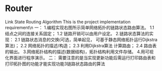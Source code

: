 # Router
Link State Routing Algorithm
This is the project implementation requirement\n
一：
1.编程实现右图所示简单网络拓扑的链路状态路由算法。
  	1.1 结点之间的连接关系固定；
  	1.2 链路开销可以由用户设定。
2.链路状态算法的实现：
2.1 链路状态消息的交换(可选，简单起见，
可基于静态网络拓扑运行Dijkstra算法)；
2.2 网络拓扑的描述/构造；
   	2.3 利用Dijkstra算法  计算路由；
  	2.4 路由表的输出。
3.网络拓扑结构的描述(数据结构)，拓扑结构利用文件存储。
4.用可视化界面进行程序演示。
二：
  需要注意的是当实现更新功能后需运行打印路由表和打印拓扑图的功能才能实现功能3链路状态路由的算法
